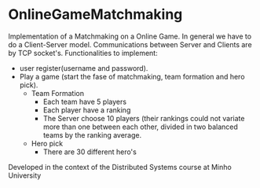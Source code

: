 # OnlineGameMatchmaking
Implementation of a Matchmaking on a Online Game. In general we have to do a Client-Server model. Communications between Server and Clients are by TCP socket's.
Functionalities to implement:

* user register(username and password). 
* Play a game (start the fase of matchmaking, team formation and hero pick).
  * Team Formation
      * Each team have 5 players
      * Each player have a ranking 
      * The Server choose 10 players (their rankings could not variate more than one between each other, divided in two balanced teams by the ranking average.
  * Hero pick
      * There are 30 different hero's
      
Developed in the context of the Distributed Systems course at Minho University
